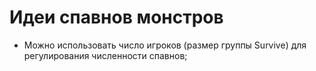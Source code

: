# Идеи спавнов монстров

* Можно использовать число игроков (размер группы Survive) для регулирования численности спавнов;
